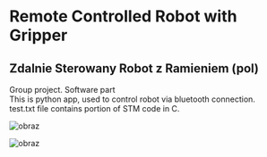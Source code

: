 # Remote Controlled Robot with Gripper
## Zdalnie Sterowany Robot z Ramieniem (pol)

Group project. Software part <br>
This is python app, used to control robot via bluetooth connection.<br>
test.txt file contains portion of STM code in C. 


![obraz](https://github.com/klajet/SWIMProjectController/assets/126820289/daadec89-4bd4-4536-8951-9972c4caa2e0)


![obraz](https://github.com/klajet/SWIMProjectController/assets/126820289/a4a12f82-b359-4b7b-a2cd-ca337b2aeb48)
